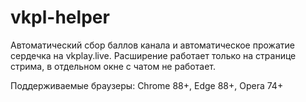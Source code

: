 # vkpl-helper
Автоматический сбор баллов канала и автоматическое прожатие сердечка на vkplay.live. Расширение работает только на странице стрима, в отдельном окне с чатом не работает.  
 
Поддерживаемые браузеры: Chrome 88+, Edge 88+, Opera 74+
